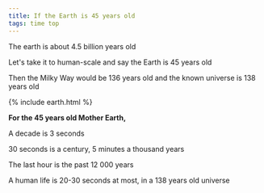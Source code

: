 ```yaml
---
title: If the Earth is 45 years old  
tags: time top
---
```


The earth is about 4.5 billion years old

Let's take it to human-scale and say the Earth is 45 years old

Then the Milky Way would be 136 years old and the known universe is 138 years old  

{% include earth.html %}

**For the 45 years old Mother Earth,**

A decade is 3 seconds

30 seconds is a century, 5 minutes a thousand years

The last hour is the past 12 000 years 

A human life is 20-30 seconds at most, in a 138 years old universe